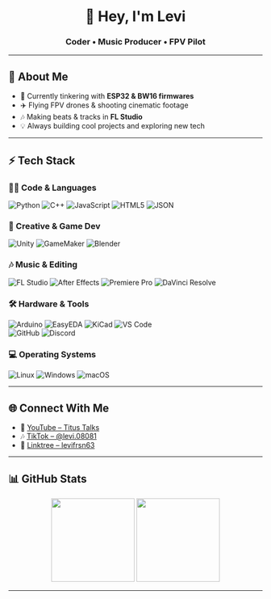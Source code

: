 <h1 align="center">👋 Hey, I'm Levi</h1>
<h3 align="center">Coder • Music Producer • FPV Pilot</h3>

---

## 🚀 About Me  
- 🔧 Currently tinkering with **ESP32 & BW16 firmwares**  
- ✈️ Flying FPV drones & shooting cinematic footage  
- 🎶 Making beats & tracks in **FL Studio**  
- 💡 Always building cool projects and exploring new tech  

---

## ⚡ Tech Stack  

### 👨‍💻 Code & Languages  
![Python](https://img.shields.io/badge/Python-3776AB?logo=python&logoColor=white) 
![C++](https://img.shields.io/badge/C++-00599C?logo=cplusplus&logoColor=white) 
![JavaScript](https://img.shields.io/badge/JavaScript-F7DF1E?logo=javascript&logoColor=black) 
![HTML5](https://img.shields.io/badge/HTML5-E34F26?logo=html5&logoColor=white) 
![JSON](https://img.shields.io/badge/JSON-000000?logo=json&logoColor=white)  

### 🎨 Creative & Game Dev  
![Unity](https://img.shields.io/badge/Unity-100000?logo=unity&logoColor=white) 
![GameMaker](https://img.shields.io/badge/GameMaker-000000?logo=gamemaker&logoColor=white) 
![Blender](https://img.shields.io/badge/Blender-F5792A?logo=blender&logoColor=white)  

### 🎶 Music & Editing  
![FL Studio](https://img.shields.io/badge/FL_Studio-FF7F00?logo=flstudio&logoColor=white) 
![After Effects](https://img.shields.io/badge/After_Effects-9999FF?logo=adobeaftereffects&logoColor=white) 
![Premiere Pro](https://img.shields.io/badge/Premiere_Pro-9999FF?logo=adobepremierepro&logoColor=white) 
![DaVinci Resolve](https://img.shields.io/badge/DaVinci_Resolve-1f1f1f?logo=davinciresolve&logoColor=blue)  

### 🛠️ Hardware & Tools  
![Arduino](https://img.shields.io/badge/Arduino-00979D?logo=arduino&logoColor=white) 
![EasyEDA](https://img.shields.io/badge/EasyEDA-1765f7?logo=easyeda&logoColor=white) 
![KiCad](https://img.shields.io/badge/KiCad-314cb0?logo=kicad&logoColor=white) 
![VS Code](https://img.shields.io/badge/VS_Code-0078d7?logo=visualstudiocode&logoColor=white)  
![GitHub](https://img.shields.io/badge/GitHub-181717?logo=github&logoColor=white) 
![Discord](https://img.shields.io/badge/Discord-5865F2?logo=discord&logoColor=white)  

### 💻 Operating Systems  
![Linux](https://img.shields.io/badge/Linux-FCC624?logo=linux&logoColor=black) 
![Windows](https://img.shields.io/badge/Windows-0078D6?logo=windows&logoColor=white) 
![macOS](https://img.shields.io/badge/macOS-000000?logo=apple&logoColor=white)  

---

## 🌐 Connect With Me  
- 🎥 [YouTube – Titus Talks](https://www.youtube.com/@Titus_Talks)  
- 🎶 [TikTok – @levi.08081](https://www.tiktok.com/@levi.08081)  
- 🔗 [Linktree – levifrsn63](https://linktr.ee/levifrsn63)  

---

## 📊 GitHub Stats  
<p align="center">
  <img src="https://github-readme-stats.vercel.app/api?username=levifrsn63&show_icons=true&theme=tokyonight" height="165" />
  <img src="https://github-readme-stats.vercel.app/api/top-langs/?username=levifrsn63&layout=compact&theme=tokyonight" height="165" />
</p>

---


